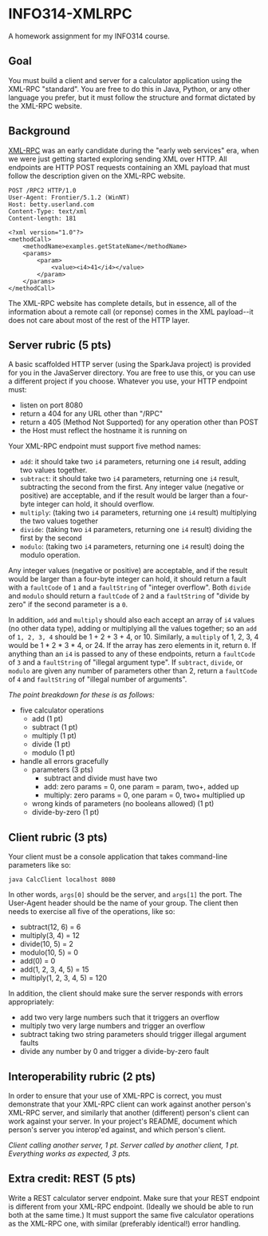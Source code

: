 # INFO314-XMLRPC
A homework assignment for my INFO314 course.

## Goal
You must build a client and server for a calculator application using the XML-RPC "standard". You are free to do this in Java, Python, or any other language you prefer, but it must follow the structure and format dictated by the XML-RPC website.

## Background
[XML-RPC](http://xmlrpc.com/) was an early candidate during the "early web services" era, when we were just getting started exploring sending XML over HTTP. All endpoints are HTTP POST requests containing an XML payload that must follow the description given on the XML-RPC website.

```
POST /RPC2 HTTP/1.0
User-Agent: Frontier/5.1.2 (WinNT)
Host: betty.userland.com
Content-Type: text/xml
Content-length: 181

<?xml version="1.0"?>
<methodCall>
    <methodName>examples.getStateName</methodName>
    <params>
        <param>
            <value><i4>41</i4></value>
        </param>
    </params>
</methodCall>
```

The XML-RPC website has complete details, but in essence, all of the information about a remote call (or reponse) comes in the XML payload--it does not care about most of the rest of the HTTP layer.

## Server rubric (5 pts)

A basic scaffolded HTTP server (using the SparkJava project) is provided for you in the JavaServer directory. You are free to use this, or you can use a different project if you choose. Whatever you use, your HTTP endpoint must:

* listen on port 8080
* return a 404 for any URL other than "/RPC"
* return a 405 (Method Not Supported) for any operation other than POST
* the Host must reflect the hostname it is running on

Your XML-RPC endpoint must support five method names:

* `add`: it should take two `i4` parameters, returning one `i4` result, adding two values together. 
* `subtract`: it should take two `i4` parameters, returning one `i4` result, subtracting the second from the first. Any integer value (negative or positive) are acceptable, and if the result would be larger than a four-byte integer can hold, it should overflow.
* `multiply`: (taking two `i4` parameters, returning one `i4` result) multiplying the two values together
* `divide`: (taking two `i4` parameters, returning one `i4` result) dividing the first by the second
* `modulo`: (taking two `i4` parameters, returning one `i4` result) doing the modulo operation.

Any integer values (negative or positive) are acceptable, and if the result would be larger than a four-byte integer can hold, it should return a fault with a `faultCode` of `1` and a `faultString` of "integer overflow". Both `divide` and `modulo` should return a `faultCode` of `2` and a `faultString` of "divide by zero" if the second parameter is a `0`.

In addition, `add` and `multiply` should also each accept an array of `i4` values (no other data type), adding or multiplying all the values together; so an `add` of `1, 2, 3, 4` should be 1 + 2 + 3 + 4, or 10. Similarly, a `multiply` of 1, 2, 3, 4 would be 1 * 2 * 3 * 4, or 24. If the array has zero elements in it, return `0`. If anything than an `i4` is passed to any of these endpoints, return a `faultCode` of `3` and a `faultString` of "illegal argument type". If `subtract`, `divide`, or `modulo` are given any number of parameters other than 2, return a `faultCode` of `4` and `faultString` of "illegal number of arguments".

*The point breakdown for these is as follows:*

* five calculator operations
    * add (1 pt)
    * subtract (1 pt)
    * multiply (1 pt)
    * divide (1 pt)
    * modulo (1 pt)
* handle all errors gracefully
    * parameters (3 pts)
        * subtract and divide must have two
        * add: zero params = 0, one param = param, two+, added up
        * multiply: zero params = 0, one param = 0, two+ multiplied up
    * wrong kinds of parameters (no booleans allowed) (1 pt)
    * divide-by-zero (1 pt)

## Client rubric (3 pts)

Your client must be a console application that takes command-line parameters like so:

`java CalcClient localhost 8080`

In other words, `args[0]` should be the server, and `args[1]` the port. The User-Agent header should be the name of your group. The client then needs to exercise all five of the operations, like so:

* subtract(12, 6) = 6
* multiply(3, 4) = 12
* divide(10, 5) = 2
* modulo(10, 5) = 0
* add(0) = 0
* add(1, 2, 3, 4, 5) = 15
* multiply(1, 2, 3, 4, 5) = 120

In addition, the client should make sure the server responds with errors appropriately:

* add two very large numbers such that it triggers an overflow
* multiply two very large numbers and trigger an overflow
* subtract taking two string parameters should trigger illegal argument faults
* divide any number by 0 and trigger a divide-by-zero fault

## Interoperability rubric (2 pts)

In order to ensure that your use of XML-RPC is correct, you must demonstrate that your XML-RPC client can work against another person's XML-RPC server, and similarly that another (different) person's client can work against your server. In your project's README, document which person's server you interop'ed against, and which person's client.

*Client calling another server, 1 pt. Server called by another client, 1 pt. Everything works as expected, 3 pts.*

## Extra credit: REST (5 pts)

Write a REST calculator server endpoint. Make sure that your REST endpoint is different from your XML-RPC endpoint. (Ideally we should be able to run both at the same time.) It must support the same five calculator operations as the XML-RPC one, with similar (preferably identical!) error handling.
